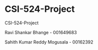 # CSI-524-Project
CSI-524-Project



Ravi Shankar Bhange - 001649683

Sahith Kumar Reddy Mogusala - 00162392
